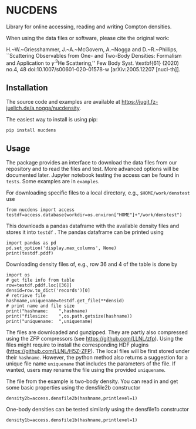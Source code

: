 # NUCDENS

Library for online accessing, reading and writing Compton densities.

When using the data files or software, please cite the original work:

H.~W.~Griesshammer, J.~A.~McGovern, A.~Nogga and D.~R.~Phillips,
``Scattering Observables from One- and Two-Body Densities: Formalism and Application to $\gamma\,{}^3$He Scattering,''
Few Body Syst. \textbf{61} (2020) no.4, 48 doi:10.1007/s00601-020-01578-w [arXiv:2005.12207 [nucl-th]].

## Installation 

The source code and examples are available at 
https://jugit.fz-juelich.de/a.nogga/nucdensity.

The easiest way to install is using pip: 
```
pip install nucdens 
```

## Usage
The package provides an interface to download the data files from our repository and to read the files and test. More advanced options will be documented later. Jupyter notebook testing the access can be found in `tests`. Some examples are in  `examples`.

For downloading specific files to a local directory, e.g.,  `$HOME/work/denstest` use 
```
from nucdens import access
testdf=access.database(workdir=os.environ["HOME"]+"/work/denstest")
```
This downloads a pandas dataframe with the available density files and stores it into  `testdf` . The pandas dataframe can be printed using 
```
import pandas as pd  
pd.set_option('display.max_columns', None)
print(testdf.pddf)
```

Downloading density files of, e.g., row 36 and 4 of the table is done by 
```
import os 
# get file info from table 
row=testdf.pddf.loc[[36]]
densid=row.to_dict('records')[0]
# retrieve file
hashname,uniquename=testdf.get_file(**densid)
# print name and file size 
print("hashname:    ",hashname)
print("filesize:    ",os.path.getsize(hashname))
print("uniquename:  ",uniquename)
```
The files are downloaded and gunzipped. They are partly also compressed using the ZFP compressors (see https://github.com/LLNL/zfp). Using the files might require to install the corresponding HDF plugins (https://github.com/LLNL/H5Z-ZFP). The local files will be first stored under their `hashname`. However, the python method also returns a suggestion for a unique file name `uniquename` that includes the parameters of the file.  If wanted, users may rename the file using the provided `uniquename`. 

The file from the example is two-body density. You can read in and get some basic properties using the densfile2b constructor
```
density2b=access.densfile2b(hashname,printlevel=1)
```

One-body densities can be tested similarly using the densfile1b constructor
```
density1b=access.densfile1b(hashname,printlevel=1)
```









